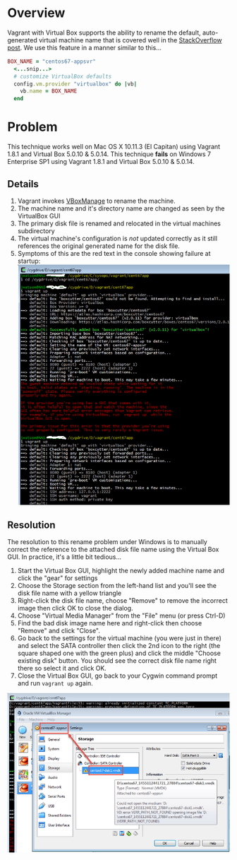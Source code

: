 # Overview

Vagrant with Virtual Box supports the ability to rename the default, auto-generated virtual machine name that is covered well in the [StackOverflow post](http://stackoverflow.com/a/20431791/4185948). We use this feature in a manner similar to this...

``` ruby
BOX_NAME = "centos67-appsvr"
  <...snip...>
  # customize VirtualBox defaults
  config.vm.provider "virtualbox" do |vb|
    vb.name = BOX_NAME
  end
```

# Problem

This technique works well on Mac OS X 10.11.3 (El Capitan) using Vagrant 1.8.1 and Virtual Box 5.0.10 & 5.0.14. This technique **fails** on Windows 7 Enterprise SP1 using Vagrant 1.8.1 and Virtual Box 5.0.10 & 5.0.14. 

## Details
1. Vagrant invokes [VBoxManage](https://www.virtualbox.org/manual/ch08.html#idp46730486317136) to rename the machine.
1. The machine name and it's directory name are changed as seen by the VirtualBox GUI
1. The primary disk file is renamed and relocated in the virtual machines subdirectory
1. The virtual machine's configuration is *not* updated correctly as it still references the original generated name for the disk file.
1. Symptoms of this are the red text in the console showing failure at startup:
![console](_images/vagrant_up_after_disk_fixup.png "Virtual Box Console")

## Resolution

The resolution to this rename problem under Windows is to manually correct the reference to the attached disk file name using the Virtual Box GUI. In practice, it's a little bit tedious...

1. Start the Virtual Box GUI, highlight the newly added machine name and click the "gear" for settings
1. Choose the Storage section from the left-hand list and you'll see the disk file name with a yellow triangle
1. Right-click the disk file name, choose "Remove" to remove the incorrect image then click OK to close the dialog.
1. Choose "Virtual Media Manager" from the "File" menu (or press Ctrl-D)
1. Find the bad disk image name here and right-click then choose "Remove" and click "Close".
1. Go back to the settings for the virtual machine (you were just in there) and select the SATA controller then click the 2nd icon to the right (the square shaped one with the green plus) and click the middle "Choose existing disk" button. You should see the correct disk file name right there so select it and click OK.
1. Close the Virtual Box GUI, go back to your Cygwin command prompt and run `vagrant up` again.

![settings](_images/vagrant_rename_error_windows.png "Virtual Box Console")


